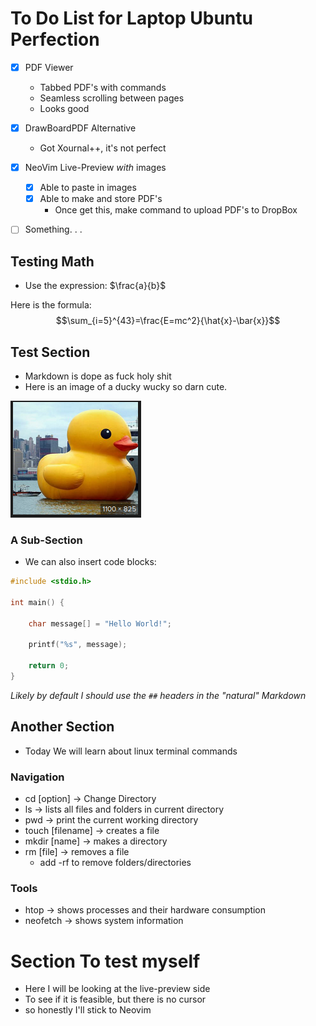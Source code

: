 # To Do List for Laptop Ubuntu Perfection
- [x] PDF Viewer 
	- Tabbed PDF's with commands
	- Seamless scrolling between pages
	- Looks good
- [x] DrawBoardPDF Alternative
    - Got Xournal++, it's not perfect
- [x] NeoVim Live-Preview *with* images
    - [x] Able to paste in images
    - [x] Able to make and store PDF's
        - Once get this, make command to upload PDF's to DropBox
- [ ] Something. . .


## Testing Math
- Use the expression: $\frac{a}{b}$

Here is the formula:
$$\sum_{i=5}^{43}=\frac{E=mc^2}{\hat{x}-\bar{x}}$$

## Test Section
- Markdown is dope as fuck holy shit
- Here is an image of a ducky wucky so darn cute.

![](Images/duck.png)


### A Sub-Section
- We can also insert code blocks:
```c
#include <stdio.h>

int main() {

    char message[] = "Hello World!";

    printf("%s", message);

    return 0;
}
```

*Likely by default I should use the `##` headers in the "natural" Markdown*

## Another Section
- Today We will learn about linux terminal commands

### Navigation
- cd [option] -> Change Directory
- ls -> lists all files and folders in current directory
- pwd -> print the current working directory
- touch [filename] -> creates a file
- mkdir [name] -> makes a directory
- rm [file] -> removes a file
    - add -rf to remove folders/directories

### Tools
- htop -> shows processes and their hardware consumption
- neofetch -> shows system information

# Section To test myself 
- Here I will be looking at the live-preview side
- To see if it is feasible, but there is no cursor
- so honestly I'll stick to Neovim
